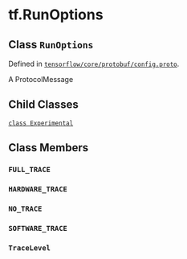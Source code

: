 <div itemscope itemtype="http://developers.google.com/ReferenceObject">
<meta itemprop="name" content="tf.RunOptions" />
<meta itemprop="path" content="Stable" />
<meta itemprop="property" content="Experimental"/>
<meta itemprop="property" content="FULL_TRACE"/>
<meta itemprop="property" content="HARDWARE_TRACE"/>
<meta itemprop="property" content="NO_TRACE"/>
<meta itemprop="property" content="SOFTWARE_TRACE"/>
<meta itemprop="property" content="TraceLevel"/>
</div>

# tf.RunOptions

## Class `RunOptions`





Defined in [`tensorflow/core/protobuf/config.proto`](https://www.tensorflow.org/code/tensorflow/core/protobuf/config.proto).

A ProtocolMessage

## Child Classes
[`class Experimental`](../tf/RunOptions/Experimental.md)

## Class Members

<h3 id="FULL_TRACE"><code>FULL_TRACE</code></h3>

<h3 id="HARDWARE_TRACE"><code>HARDWARE_TRACE</code></h3>

<h3 id="NO_TRACE"><code>NO_TRACE</code></h3>

<h3 id="SOFTWARE_TRACE"><code>SOFTWARE_TRACE</code></h3>

<h3 id="TraceLevel"><code>TraceLevel</code></h3>

